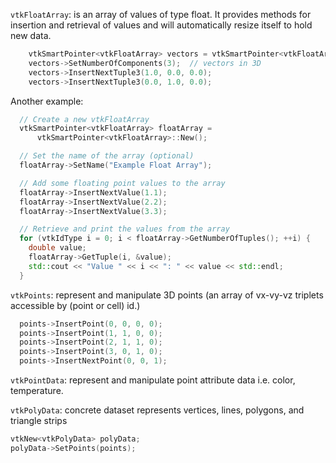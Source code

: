 
`vtkFloatArray`: is an array of values of type float. It provides methods for insertion and retrieval of values and will automatically resize itself to hold new data.


```cpp
    vtkSmartPointer<vtkFloatArray> vectors = vtkSmartPointer<vtkFloatArray>::New();
    vectors->SetNumberOfComponents(3);  // vectors in 3D
    vectors->InsertNextTuple3(1.0, 0.0, 0.0);
    vectors->InsertNextTuple3(0.0, 1.0, 0.0);

```

Another example:

```cpp
  // Create a new vtkFloatArray
  vtkSmartPointer<vtkFloatArray> floatArray =
      vtkSmartPointer<vtkFloatArray>::New();

  // Set the name of the array (optional)
  floatArray->SetName("Example Float Array");

  // Add some floating point values to the array
  floatArray->InsertNextValue(1.1);
  floatArray->InsertNextValue(2.2);
  floatArray->InsertNextValue(3.3);

  // Retrieve and print the values from the array
  for (vtkIdType i = 0; i < floatArray->GetNumberOfTuples(); ++i) {
    double value;
    floatArray->GetTuple(i, &value);
    std::cout << "Value " << i << ": " << value << std::endl;
  }
```    




`vtkPoints`: represent and manipulate 3D points (an array of vx-vy-vz triplets accessible by (point or cell) id.)

```cpp
  points->InsertPoint(0, 0, 0, 0);
  points->InsertPoint(1, 1, 0, 0);
  points->InsertPoint(2, 1, 1, 0);
  points->InsertPoint(3, 0, 1, 0);
  points->InsertNextPoint(0, 0, 1);

```


`vtkPointData`: represent and manipulate point attribute data i.e. color, temperature.



`vtkPolyData`: concrete dataset represents vertices, lines, polygons, and triangle strips

```cpp
vtkNew<vtkPolyData> polyData;
polyData->SetPoints(points);
```









